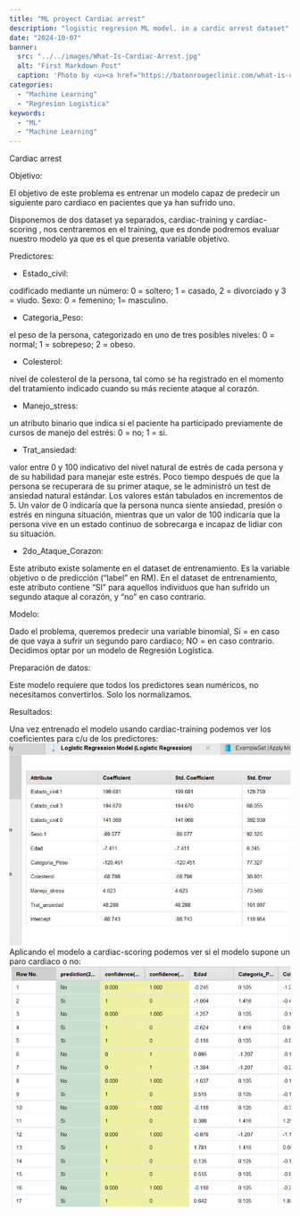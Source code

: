 ```yaml
---
title: "ML proyect Cardiac arrest"
description: "logistic regresion ML model. in a cardic arrest dataset"
date: "2024-10-07"
banner:
  src: "../../images/What-Is-Cardiac-Arrest.jpg"
  alt: "First Markdown Post"
  caption: 'Photo by <u><a href="https://batonrougeclinic.com/what-is-cardiac-arrest/">https://batonrougeclinic.com/what-is-cardiac-arrest/</a></u>'
categories:
  - "Machine Learning"
  - "Regresion Logistica"
keywords:
  - "ML"
  - "Machine Learning"
---
```


Cardiac arrest

Objetivo:

El objetivo de este problema es entrenar un modelo capaz de predecir un siguiente paro cardiaco en pacientes que ya han sufrido uno.

Disponemos de dos dataset ya separados, cardiac-training y cardiac-scoring , nos centraremos en el training, que es donde podremos evaluar nuestro modelo ya que es el que presenta variable objetivo.

Predictores:

- Estado_civil:

codificado mediante un número: 0 = soltero; 1 = casado, 2 = divorciado y 3 = viudo. Sexo: 0 = femenino; 1= masculino.

- Categoria_Peso:

el peso de la persona, categorizado en uno de tres posibles niveles: 0 = normal; 1 = sobrepeso; 2 = obeso.

- Colesterol:

nivel de colesterol de la persona, tal como se ha registrado en el momento del tratamiento indicado cuando su más reciente ataque al corazón.

- Manejo_stress:

un atributo binario que indica si el paciente ha participado previamente de cursos de manejo del estrés: 0 = no; 1 = si.

- Trat_ansiedad:

valor entre 0 y 100 indicativo del nivel natural de estrés de cada persona y de su habilidad para manejar este estrés. Poco tiempo después de que la persona se recuperara de su primer ataque, se le administró un test de ansiedad natural estándar. Los valores están tabulados en incrementos de 5. Un valor de 0 indicaría que la persona nunca siente ansiedad, presión o estrés en ninguna situación, mientras que un valor de 100 indicaría que la persona vive en un estado continuo de sobrecarga e incapaz de lidiar con su situación.

- 2do_Ataque_Corazon:

Este atributo existe solamente en el dataset de entrenamiento. Es la variable objetivo o de predicción (“label” en RM). En el dataset de entrenamiento, este atributo contiene “SI” para aquellos individuos que han sufrido un segundo ataque al corazón, y “no” en caso contrario.

Modelo:

Dado el problema, queremos predecir una variable binomial, Si = en caso de que vaya a sufrir un segundo paro cardiaco; NO = en caso contrario. Decidimos optar por un modelo de Regresión Logística.

Preparación de datos:

Este modelo requiere que todos los predictores sean numéricos, no necesitamos convertirlos. Solo los normalizamos.

Resultados:

Una vez entrenado el modelo usando cardiac-training podemos ver los coeficientes para c/u de los predictores:
![Texto alternativo](coeficientes.png "coeficientes")
Aplicando el modelo a cardiac-scoring podemos ver si el modelo supone un paro cardiaco o no:
![Texto alternativo](./predicciones.png "predicciones")
